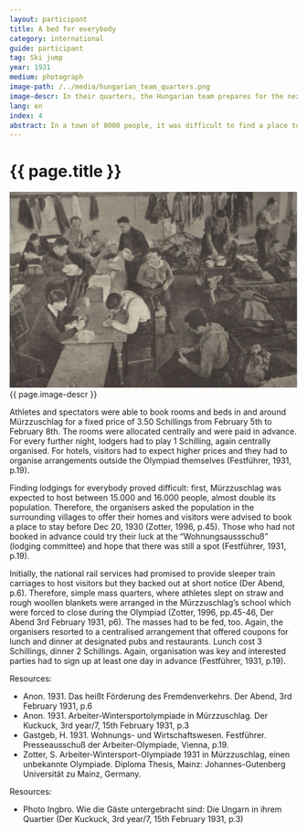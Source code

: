```yaml
---
layout: participant
title: A bed for everybody
category: international
guide: participant
tag: Ski jump
year: 1931
medium: photograph
image-path: /../media/hungarian_team_quarters.png
image-descr: In their quarters, the Hungarian team prepares for the next competition
lang: en
index: 4
abstract: In a town of 8000 people, it was difficult to find a place to sleep for everyone. Locals were asked to open their homes when other options failed.
---
```

<div class="infotext">
    <h1  id="title">{{ page.title }}</h1>
    <div class="grid-item" id="exhibit-image"><img src="/../media/hungarian_team_quarters.png" class="img-fluid" alt="{{ page.image-descr }}">{{ page.image-descr }}</div>
    <p>Athletes and spectators were able to book rooms and beds in and around Mürzzuschlag for a fixed price of 3.50 Schillings from February 5th to February 8th. The rooms were allocated centrally and were paid in advance. For every further night, lodgers had to play 1 Schilling, again centrally organised. For hotels, visitors had to expect higher prices and they had to organise arrangements outside the Olympiad themselves (Festführer, 1931, p.19).</p>
    <p>Finding lodgings for everybody proved difficult: first, Mürzzuschlag was expected to host between 15.000 and 16.000 people, almost double its population.  Therefore, the organisers asked the population in the surrounding villages to offer their homes and visitors were advised to book a place to stay before Dec 20, 1930 (Zotter, 1996, p.45). Those who had not booked in advance could try their luck at the “Wohnungsaussschuß” (lodging committee) and hope that there was still a spot (Festführer, 1931, p.19).</p> 
    <p>Initially, the national rail services had promised to provide sleeper train carriages to host visitors but they backed out at short notice (Der Abend, p.6). Therefore, simple mass quarters, where athletes slept on straw and rough woollen blankets were arranged in the Mürzzuschlag’s school which were forced to close during the Olympiad (Zotter, 1996, pp.45-46, Der Abend 3rd February 1931, p6). 
    The masses had to be fed, too. Again, the organisers resorted to a centralised arrangement that offered coupons for lunch and dinner at designated pubs and restaurants. Lunch cost 3 Schillings, dinner 2 Schillings. Again, organisation was key and interested parties had to sign up at least one day in advance (Festführer, 1931, p.19).</p>
    <div class="resources">
        <div class="resource-title">Resources:</div>
            <ul>
                <li>Anon. 1931. Das heißt Förderung des Fremdenverkehrs. <span id="source">Der Abend</span>, 3rd February 1931, p.6</li>
                <li>Anon. 1931. Arbeiter-Wintersportolympiade in Mürzzuschlag. <span id="source">Der Kuckuck</span>, 3rd year/7, 15th February 1931, p.3</li>
                <li>Gastgeb, H. 1931. Wohnungs- und Wirtschaftswesen. <span id="source">Festführer</span>. Presseausschuß der Arbeiter-Olympiade</span>, Vienna, p.19.</li>
                <li>Zotter, S. <span id="source">Arbeiter-Wintersport-Olympiade 1931 in Mürzzuschlag, einen unbekannte Olympiade</span>. Diploma Thesis, Mainz: Johannes-Gutenberg Universität zu Mainz, Germany.</li>
            </ul>
    </div>
    <div class="resources">
        <div class="resource-title">Resources:</div>
            <ul>
                <li>Photo Ingbro. Wie die Gäste untergebracht sind: Die Ungarn in ihrem Quartier (<span id="source">Der Kuckuck</span>, 3rd year/7, 15th February 1931, p.3)</li>
            </ul>
    </div>
</div>
